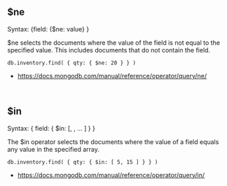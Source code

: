 ## $ne

Syntax: {field: {$ne: value} }

$ne selects the documents where the value of the field is not equal to the specified value. This includes documents that do not contain the field.

```
db.inventory.find( { qty: { $ne: 20 } } )
```

- https://docs.mongodb.com/manual/reference/operator/query/ne/

<br/>

## $in

Syntax: { field: { $in: [<value1>, <value2>, ... <valueN> ] } }

The $in operator selects the documents where the value of a field equals any value in the specified array.

```
db.inventory.find( { qty: { $in: [ 5, 15 ] } } )
```

- https://docs.mongodb.com/manual/reference/operator/query/in/

<br/>

